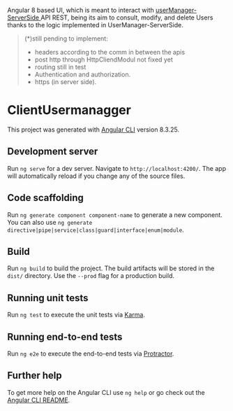Angular 8 based UI, which is meant to interact with <a href="https://github.com/JPBaro/userManager-ServerSide"> userManager-ServerSide </a> API REST, being its aim to consult, modify, and delete Users thanks to the logic implemented in UserManager-ServerSide. 

<blockquote> (*)still pending to implement:

* headers according to the comm in between the apis
* post http through HttpCliendModul not fixed yet
* routing still in test
* Authentication and authorization.
* https (in server side).
</blockquote>

# ClientUsermanagger

This project was generated with [Angular CLI](https://github.com/angular/angular-cli) version 8.3.25.

## Development server

Run `ng serve` for a dev server. Navigate to `http://localhost:4200/`. The app will automatically reload if you change any of the source files.

## Code scaffolding

Run `ng generate component component-name` to generate a new component. You can also use `ng generate directive|pipe|service|class|guard|interface|enum|module`.

## Build

Run `ng build` to build the project. The build artifacts will be stored in the `dist/` directory. Use the `--prod` flag for a production build.

## Running unit tests

Run `ng test` to execute the unit tests via [Karma](https://karma-runner.github.io).

## Running end-to-end tests

Run `ng e2e` to execute the end-to-end tests via [Protractor](http://www.protractortest.org/).

## Further help

To get more help on the Angular CLI use `ng help` or go check out the [Angular CLI README](https://github.com/angular/angular-cli/blob/master/README.md).
